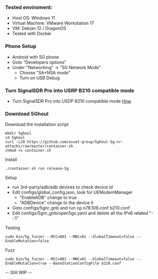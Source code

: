 ### Tested enviroment:
- Host OS: Windows 11
- Virtual Machine: VMware Workstation 17
- VM: Debian 12 / DragonOS
- Tested with Docker

### Phone Setup
- Android with 5G phone
- Goto "Developers options"
- Under "Networking" -> "5G Network Mode"
  - Choose "SA+NSA mode"
  - Turn on USB Debug

### Turn SignalSDR Pro into USRP B210 compatible mode
- Turn SignalSDR Pro into USDP B210 compatible mode [How](https://github.com/signalens/signalsdrpro_docs/blob/main/transform.md)

### Download 5Ghoul
Download the installation script
```
mkdir 5ghoul
cd 5ghoul
curl -LJO https://github.com/asset-group/5ghoul-5g-nr-attacks/raw/master/container.sh
chmod +x container.sh
```

Install
```
./container.sh run release-5g
```

Setup
- run 3rd-party/adb/adb devices to check device id
- Edit configs/global_config.json, look for UEModemManager
  - "EnableADB" change to true
  - "ADBDevice" change to the device it
- Goto configs/5gnr_gnb and run cp n78.106.conf b210.conf
- Edit configs/5gnr_gnb/open5gs.yaml and delete all the IPv6 related "- ::1"
  
Testing
```
sudo bin/5g_fuzzer --MCC=001 --MNC=01 --GlobalTimeout=false --EnableMutation=false
```

Fuzz
```
sudo bin/5g_fuzzer --MCC=001 --MNC=01 --GlobalTimeout=false --EnableMutation=true --BaseStationConfigFile b210.conf
```


-- Still WIP --
